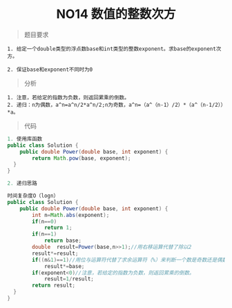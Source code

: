 # <center> NO14 数值的整数次方
> 题目要求

    
    1. 给定一个double类型的浮点数base和int类型的整数exponent。求base的exponent次方。

    2. 保证base和exponent不同时为0


>分析

    1. 注意，若给定的指数为负数，则返回累乘的倒数。
    2. 递归：n为偶数，a^n=a^n/2*a^n/2;n为奇数，a^n=（a^（n-1）/2）*（a^（n-1/2））*a。

> 代码

```java 
1. 使用库函数
public class Solution {
    public double Power(double base, int exponent) {
        return Math.pow(base, exponent);
  }
}
```

```java 
2. 递归思路

时间复杂度O（logn） 
public class Solution {
    public double Power(double base, int exponent) {
        int n=Math.abs(exponent);
        if(n==0)
            return 1;
        if(n==1)
            return base;
        double  result=Power(base,n>>1);//用右移运算代替了除以2
        result*=result;
        if((n&1)==1)//用位与运算符代替了求余运算符（%）来判断一个数是奇数还是偶数，如果是奇数还需要再乘一个base
            result*=base; 
        if(exponent<0)//注意，若给定的指数为负数，则返回累乘的倒数。 
            result=1/result;
        return result;             
  }
}
```